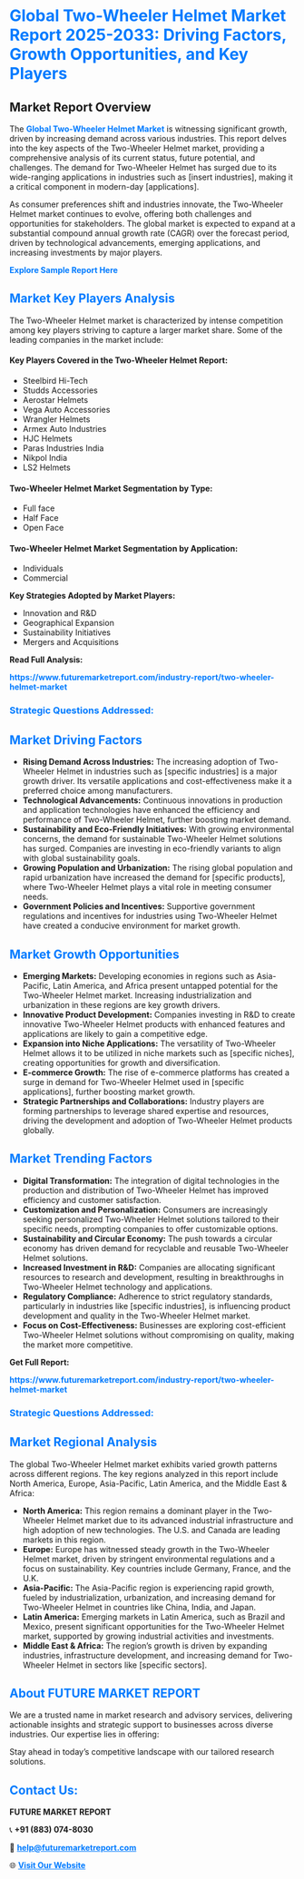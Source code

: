 <h1 style="color: #007BFF;">Global Two-Wheeler Helmet Market Report 2025-2033: Driving Factors, Growth Opportunities, and Key Players</h1>

<section id="overview">
<h2>Market Report Overview</h2>
<p>The <a href="https://www.futuremarketreport.com/industry-report/two-wheeler-helmet-market" style="color: #007BFF; text-decoration: none;"><strong>Global Two-Wheeler Helmet Market</strong></a> is witnessing significant growth, driven by increasing demand across various industries. This report delves into the key aspects of the Two-Wheeler Helmet market, providing a comprehensive analysis of its current status, future potential, and challenges. The demand for Two-Wheeler Helmet has surged due to its wide-ranging applications in industries such as [insert industries], making it a critical component in modern-day [applications].</p>
<p>As consumer preferences shift and industries innovate, the Two-Wheeler Helmet market continues to evolve, offering both challenges and opportunities for stakeholders. The global market is expected to expand at a substantial compound annual growth rate (CAGR) over the forecast period, driven by technological advancements, emerging applications, and increasing investments by major players.</p>
</section>

<section id="overview">
<p><a href="https://www.futuremarketreport.com/request-sample/reportId=90095" style="color: #007BFF; text-decoration: none;"><strong>Explore Sample Report Here</strong></a></p>
</section>

<section id="key-players">
<h2 style="color: #007BFF;">Market Key Players Analysis</h2>
<p>The Two-Wheeler Helmet market is characterized by intense competition among key players striving to capture a larger market share. Some of the leading companies in the market include:</p>
<h4>Key Players Covered in the Two-Wheeler Helmet Report:</h4>
<ul><li>Steelbird Hi-Tech</li><li>Studds Accessories</li><li>Aerostar Helmets</li><li>Vega Auto Accessories</li><li>Wrangler Helmets</li><li>Armex Auto Industries</li><li>HJC Helmets</li><li>Paras Industries India</li><li>Nikpol India</li><li>LS2 Helmets</li></ul>
<h4>Two-Wheeler Helmet Market Segmentation by Type:</h4>
<ul><li>Full face</li><li>Half Face</li><li>Open Face</li></ul>

<h4>Two-Wheeler Helmet Market Segmentation by Application:</h4>
<ul><li>Individuals</li><li>Commercial</li></ul>
<p><strong>Key Strategies Adopted by Market Players:</strong></p>
<ul>
<li>Innovation and R&D</li>
<li>Geographical Expansion</li>
<li>Sustainability Initiatives</li>
<li>Mergers and Acquisitions</li>
</ul>
</section>

<section>
<p><strong>Read Full Analysis: </strong></p><a href="https://www.futuremarketreport.com/industry-report/two-wheeler-helmet-market" style="color: #007BFF; text-decoration: none;"><strong>https://www.futuremarketreport.com/industry-report/two-wheeler-helmet-market</strong></a>
<h3 style="color: #007BFF;">Strategic Questions Addressed:</h3>
</section>

<section id="driving-factors">
<h2 style="color: #007BFF;">Market Driving Factors</h2>
<ul>
<li><strong>Rising Demand Across Industries:</strong> The increasing adoption of Two-Wheeler Helmet in industries such as [specific industries] is a major growth driver. Its versatile applications and cost-effectiveness make it a preferred choice among manufacturers.</li>
<li><strong>Technological Advancements:</strong> Continuous innovations in production and application technologies have enhanced the efficiency and performance of Two-Wheeler Helmet, further boosting market demand.</li>
<li><strong>Sustainability and Eco-Friendly Initiatives:</strong> With growing environmental concerns, the demand for sustainable Two-Wheeler Helmet solutions has surged. Companies are investing in eco-friendly variants to align with global sustainability goals.</li>
<li><strong>Growing Population and Urbanization:</strong> The rising global population and rapid urbanization have increased the demand for [specific products], where Two-Wheeler Helmet plays a vital role in meeting consumer needs.</li>
<li><strong>Government Policies and Incentives:</strong> Supportive government regulations and incentives for industries using Two-Wheeler Helmet have created a conducive environment for market growth.</li>
</ul>
</section>

<section id="growth-opportunities">
<h2 style="color: #007BFF;">Market Growth Opportunities</h2>
<ul>
<li><strong>Emerging Markets:</strong> Developing economies in regions such as Asia-Pacific, Latin America, and Africa present untapped potential for the Two-Wheeler Helmet market. Increasing industrialization and urbanization in these regions are key growth drivers.</li>
<li><strong>Innovative Product Development:</strong> Companies investing in R&D to create innovative Two-Wheeler Helmet products with enhanced features and applications are likely to gain a competitive edge.</li>
<li><strong>Expansion into Niche Applications:</strong> The versatility of Two-Wheeler Helmet allows it to be utilized in niche markets such as [specific niches], creating opportunities for growth and diversification.</li>
<li><strong>E-commerce Growth:</strong> The rise of e-commerce platforms has created a surge in demand for Two-Wheeler Helmet used in [specific applications], further boosting market growth.</li>
<li><strong>Strategic Partnerships and Collaborations:</strong> Industry players are forming partnerships to leverage shared expertise and resources, driving the development and adoption of Two-Wheeler Helmet products globally.</li>
</ul>
</section>

<section id="trending-factors">
<h2 style="color: #007BFF;">Market Trending Factors</h2>
<ul>
<li><strong>Digital Transformation:</strong> The integration of digital technologies in the production and distribution of Two-Wheeler Helmet has improved efficiency and customer satisfaction.</li>
<li><strong>Customization and Personalization:</strong> Consumers are increasingly seeking personalized Two-Wheeler Helmet solutions tailored to their specific needs, prompting companies to offer customizable options.</li>
<li><strong>Sustainability and Circular Economy:</strong> The push towards a circular economy has driven demand for recyclable and reusable Two-Wheeler Helmet solutions.</li>
<li><strong>Increased Investment in R&D:</strong> Companies are allocating significant resources to research and development, resulting in breakthroughs in Two-Wheeler Helmet technology and applications.</li>
<li><strong>Regulatory Compliance:</strong> Adherence to strict regulatory standards, particularly in industries like [specific industries], is influencing product development and quality in the Two-Wheeler Helmet market.</li>
<li><strong>Focus on Cost-Effectiveness:</strong> Businesses are exploring cost-efficient Two-Wheeler Helmet solutions without compromising on quality, making the market more competitive.</li>
</ul>
</section>

<section>
<p><strong>Get Full Report: </strong></p><a href="https://www.futuremarketreport.com/industry-report/two-wheeler-helmet-market" style="color: #007BFF; text-decoration: none;"><strong>https://www.futuremarketreport.com/industry-report/two-wheeler-helmet-market</strong></a>
<h3 style="color: #007BFF;">Strategic Questions Addressed:</h3>
</section>


<section id="regional-analysis">
<h2 style="color: #007BFF;">Market Regional Analysis</h2>
<p>The global Two-Wheeler Helmet market exhibits varied growth patterns across different regions. The key regions analyzed in this report include North America, Europe, Asia-Pacific, Latin America, and the Middle East & Africa:</p>
<ul>
<li><strong>North America:</strong> This region remains a dominant player in the Two-Wheeler Helmet market due to its advanced industrial infrastructure and high adoption of new technologies. The U.S. and Canada are leading markets in this region.</li>
<li><strong>Europe:</strong> Europe has witnessed steady growth in the Two-Wheeler Helmet market, driven by stringent environmental regulations and a focus on sustainability. Key countries include Germany, France, and the U.K.</li>
<li><strong>Asia-Pacific:</strong> The Asia-Pacific region is experiencing rapid growth, fueled by industrialization, urbanization, and increasing demand for Two-Wheeler Helmet in countries like China, India, and Japan.</li>
<li><strong>Latin America:</strong> Emerging markets in Latin America, such as Brazil and Mexico, present significant opportunities for the Two-Wheeler Helmet market, supported by growing industrial activities and investments.</li>
<li><strong>Middle East & Africa:</strong> The region’s growth is driven by expanding industries, infrastructure development, and increasing demand for Two-Wheeler Helmet in sectors like [specific sectors].</li>
</ul>
</section>

<footer>
<h2 style="color: #007BFF;">About FUTURE MARKET REPORT</h2>
<p>We are a trusted name in market research and advisory services, delivering actionable insights and strategic support to businesses across diverse industries. Our expertise lies in offering:</p>

<p>Stay ahead in today’s competitive landscape with our tailored research solutions.</p>

<h2 style="color: #007BFF;">Contact Us:</h2>
<p><strong>FUTURE MARKET REPORT</strong></p>
<p>📞 <strong>+91 (883) 074-8030</strong></p>
<p>📧 <strong><a href="mailto:help@futuremarketreport.com" style="color: #007BFF;">help@futuremarketreport.com</a></strong></p>
<p>🌐 <strong><a href="https://www.futuremarketreport.com/" style="color: #007BFF;">Visit Our Website</a></strong></p>
</footer>